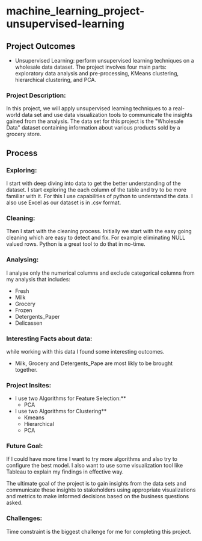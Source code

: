 # machine_learning_project-unsupervised-learning

## Project Outcomes
- Unsupervised Learning: perform unsupervised learning techniques on a wholesale data dataset. The project involves four main parts: exploratory data analysis and pre-processing, KMeans clustering, hierarchical clustering, and PCA.

### Project Description:
In this project, we will apply unsupervised learning techniques to a real-world data set and use data visualization tools to communicate the insights gained from the analysis.
The data set for this project is the "Wholesale Data" dataset containing information about various products sold by a grocery store.

## Process
### Exploring: 
I start with deep diving into data to get the better understanding of the dataset. I start exploring the each column of the table and try to be more familiar with it. For this I use capabilities of python to understand the data. I also use Excel as our dataset is in .csv format.
### Cleaning:
Then I start with the cleaning process. Initially we start with the easy going cleaning which are easy to detect and fix. For example eliminating NULL valued rows. Python is a great tool to do that in no-time.
### Analysing:
I analyse only the numerical columns and exclude categorical columns from my analysis that includes:
  - Fresh 
  - Milk
  - Grocery
  - Frozen
  - Detergents_Paper
  - Delicassen
### Interesting Facts about data:
while working with this data I found some interesting outcomes.
- Milk, Grocery and Detergents_Pape are most likly to be brought together.
### Project Insites:
- I use two Algorithms for Feature Selection:**
  - PCA
- I use two Algorithms for Clustering**
  - Kmeans
  - Hierarchical
  - PCA
### Future Goal:
If I could have more time I want to try more algorithms and also try to configure the best model. I also want to use some visualization tool like Tableau to explain my findings in effective way.

The ultimate goal of the project is to gain insights from the data sets and communicate these insights to stakeholders using appropriate visualizations and metrics to make informed decisions based on the business questions asked.
### Challenges:
Time constraint is the biggest challenge for me for completing this project. 



